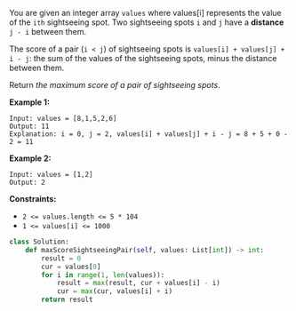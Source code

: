 You are given an integer array  `values`  where values[i] represents the value of the  `ith`  sightseeing spot. Two
sightseeing spots  `i`  and  `j`  have a  **distance**  `j - i`  between them.

The score of a pair (`i < j`) of sightseeing spots is  `values[i] + values[j] + i - j`: the sum of the values of the
sightseeing spots, minus the distance between them.

Return  _the maximum score of a pair of sightseeing spots_.

**Example 1:**

```
Input: values = [8,1,5,2,6]
Output: 11
Explanation: i = 0, j = 2, values[i] + values[j] + i - j = 8 + 5 + 0 - 2 = 11
```

**Example 2:**

```
Input: values = [1,2]
Output: 2
```

**Constraints:**

- `2 <= values.length <= 5 * 104`
- `1 <= values[i] <= 1000`

```python
class Solution:
    def maxScoreSightseeingPair(self, values: List[int]) -> int:
        result = 0
        cur = values[0]
        for i in range(1, len(values)):
            result = max(result, cur + values[i] - i)
            cur = max(cur, values[i] + i)
        return result
```


